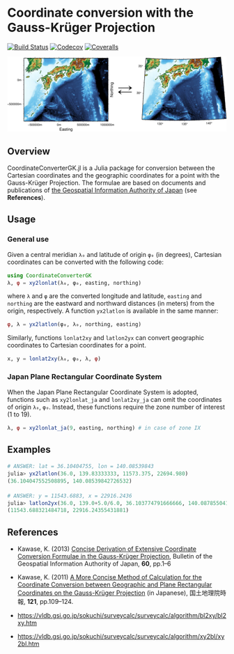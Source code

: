 # Coordinate conversion with the Gauss-Krüger Projection

[![Build Status](https://travis-ci.com/hydrocoast/CoordinateConverterGK.jl.svg?branch=master)](https://travis-ci.com/hydrocoast/CoordinateConverterGK.jl)
[![Codecov](https://codecov.io/gh/hydrocoast/CoordinateConverterGK.jl/branch/master/graph/badge.svg)](https://codecov.io/gh/hydrocoast/CoordinateConverterGK.jl)
[![Coveralls](https://coveralls.io/repos/github/hydrocoast/CoordinateConverterGK.jl/badge.svg?branch=master)](https://coveralls.io/github/hydrocoast/CoordinateConverterGK.jl?branch=master)

<p align="center">
<img src="https://github.com/hydrocoast/CoordinateConverterGK.jl/blob/master/examples/samplefig.png", width="800">
</p>  

## Overview
CoordinateConverterGK.jl is a Julia package for conversion between the Cartesian coordinates and the geographic coordinates for a point with the Gauss-Krüger Projection. The formulae are based on documents and publications of [the Geospatial Information Authority of Japan](https://www.gsi.go.jp/ENGLISH/index.html) (see **References**).

<!--
## Installation
You can install the latest version using the built-in package manager (accessed by pressing `]` in the Julia REPL) to add the package.
```julia
pkg> add CoordinateConverterGK
```
-->
## Usage
### General use  
Given a central meridian `λ₀` and latitude of origin `φ₀` (in degrees), Cartesian coordinates can be converted with the following code:
```julia
using CoordinateConverterGK
λ, φ = xy2lonlat(λ₀, φ₀, easting, northing)
```
where `λ` and `φ` are the converted longitude and latitude, `easting` and `northing` are the eastward and northward distances (in meters) from the origin, respectively.
A function `yx2latlon` is available in the same manner:
```julia
φ, λ = yx2latlon(φ₀, λ₀, northing, easting)
```
Similarly, functions `lonlat2xy` and `latlon2yx` can convert geographic coordinates to Cartesian coordinates for a point.
```julia
x, y = lonlat2xy(λ₀, φ₀, λ, φ)
```

### Japan Plane Rectangular Coordinate System
When the Japan Plane Rectangular Coordinate System is adopted,
functions such as `xy2lonlat_ja` and `lonlat2xy_ja` can omit the coordinates of origin `λ₀`, `φ₀`.
Instead, these functions require the zone number of interest (1 to 19).
```julia
λ, φ = xy2lonlat_ja(9, easting, northing) # in case of zone IX
```

## Examples
```julia
# ANSWER: lat = 36.10404755, lon = 140.08539843
julia> yx2latlon(36.0, 139.83333333, 11573.375, 22694.980)
(36.104047552508895, 140.08539842726532)

# ANSWER: y = 11543.6883, x = 22916.2436
julia> latlon2yx(36.0, 139.0+5.0/6.0, 36.103774791666666, 140.08785504166664)
(11543.688321484718, 22916.24355431881)
```

## References
- Kawase, K. (2013) [Concise Derivation of Extensive Coordinate Conversion Formulae in the Gauss-Krüger Projection](https://www.gsi.go.jp/common/000065826.pdf), Bulletin of the Geospatial Information Authority of Japan, **60**, pp.1&ndash;6  

- Kawase, K. (2011) [A More Concise Method of Calculation for the Coordinate Conversion between Geographic and Plane Rectangular Coordinates on the Gauss-Krüger Projection](https://www.gsi.go.jp/common/000061216.pdf) (in Japanese), 国土地理院時報, **121**, pp.109&ndash;124.

- https://vldb.gsi.go.jp/sokuchi/surveycalc/surveycalc/algorithm/bl2xy/bl2xy.htm

- https://vldb.gsi.go.jp/sokuchi/surveycalc/surveycalc/algorithm/xy2bl/xy2bl.htm
